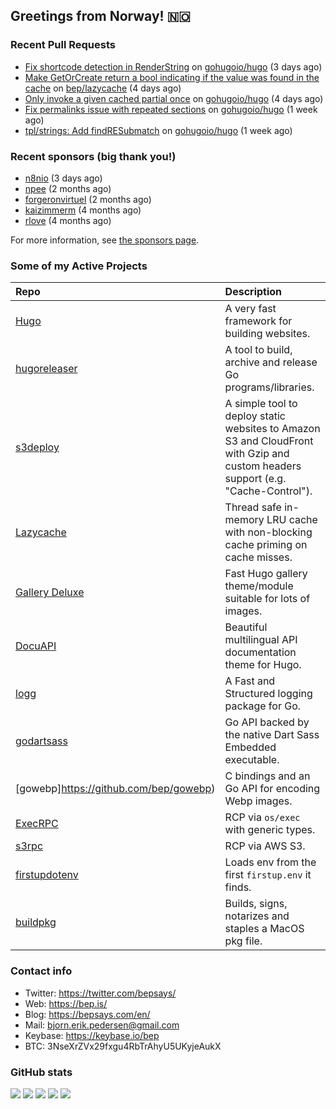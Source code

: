 ## Greetings from Norway! 🇳🇴

### Recent Pull Requests

- [Fix shortcode detection in RenderString](https://github.com/gohugoio/hugo/pull/10655) on [gohugoio/hugo](https://github.com/gohugoio/hugo) (3 days ago)
- [Make GetOrCreate return a bool indicating if the value was found in the cache](https://github.com/bep/lazycache/pull/4) on [bep/lazycache](https://github.com/bep/lazycache) (4 days ago)
- [Only invoke a given cached partial once](https://github.com/gohugoio/hugo/pull/10652) on [gohugoio/hugo](https://github.com/gohugoio/hugo) (4 days ago)
- [Fix permalinks issue with repeated sections](https://github.com/gohugoio/hugo/pull/10627) on [gohugoio/hugo](https://github.com/gohugoio/hugo) (1 week ago)
- [tpl/strings: Add findRESubmatch](https://github.com/gohugoio/hugo/pull/10626) on [gohugoio/hugo](https://github.com/gohugoio/hugo) (1 week ago)

### Recent sponsors (big thank you!)

- [n8nio](https://github.com/n8nio) (3 days ago)
- [npee](https://github.com/npee) (2 months ago)
- [forgeronvirtuel](https://github.com/forgeronvirtuel) (2 months ago)
- [kaizimmerm](https://github.com/kaizimmerm) (4 months ago)
- [rlove](https://github.com/rlove) (4 months ago)

For more information, see [the sponsors page](https://github.com/sponsors/bep/).

### Some of my Active Projects

| Repo  | Description |
| :---------------------------------------- | :------------------------------------------- |
| [Hugo](https://github.com/gohugoio/hugo)  | A very fast framework for building websites. |
| [hugoreleaser](https://github.com/gohugoio/hugoreleaser)  | A tool to build, archive and release Go programs/libraries.  |
| [s3deploy](https://github.com/bep/s3deploy)  | A simple tool to deploy static websites to Amazon S3 and CloudFront with Gzip and custom headers support (e.g. "Cache-Control").|
| [Lazycache](https://github.com/bep/lazycache)  | Thread safe in-memory LRU cache with non-blocking cache priming on cache misses.  |
| [Gallery Deluxe](https://github.com/bep/gallerydeluxe)  | Fast Hugo gallery theme/module suitable for lots of images.  |
| [DocuAPI](https://github.com/bep/docuapi)  | Beautiful multilingual API documentation theme for Hugo.  |
| [logg](https://github.com/bep/logg)  | A Fast and Structured logging package for Go.  |
| [godartsass](https://github.com/bep/godartsass)  | Go API backed by the native Dart Sass Embedded executable. |
| [gowebp]https://github.com/bep/gowebp)  |C bindings and an Go API for encoding Webp images. |
| [ExecRPC](https://github.com/bep/execrpc)  | RCP via `os/exec` with generic types.  |
| [s3rpc](https://github.com/bep/s3rpc)  | RCP via AWS S3. |
| [firstupdotenv](https://github.com/bep/firstupdotenv)  | Loads env from the first `firstup.env` it finds. |
| [buildpkg](https://github.com/bep/buildpkg)  | Builds, signs, notarizes and staples a MacOS pkg file. |

### Contact info
- Twitter: https://twitter.com/bepsays/
- Web: https://bep.is/
- Blog: https://bepsays.com/en/
- Mail: bjorn.erik.pedersen@gmail.com
- Keybase: https://keybase.io/bep
- BTC: 3NseXrZVx29fxgu4RbTrAhyU5UKyjeAukX


### GitHub stats

![](https://github-profile-summary-cards.vercel.app/api/cards/profile-details?username=bep&theme=github)
![](https://github-profile-summary-cards.vercel.app/api/cards/repos-per-language?username=bep&theme=github)
![](https://github-profile-summary-cards.vercel.app/api/cards/most-commit-language?username=bep&theme=github)
![](https://github-profile-summary-cards.vercel.app/api/cards/stats?username=bep&theme=github)
![](https://github-profile-summary-cards.vercel.app/api/cards/productive-time?username=bep&theme=github)
